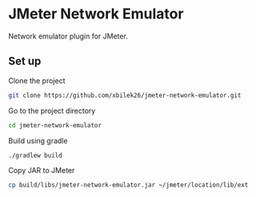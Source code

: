 
# JMeter Network Emulator
Network emulator plugin for JMeter.

## Set up

Clone the project

~~~bash
git clone https://github.com/xbilek26/jmeter-network-emulator.git
~~~

Go to the project directory

~~~bash
cd jmeter-network-emulator
~~~

Build using gradle

~~~bash
./gradlew build
~~~

Copy JAR to JMeter

~~~bash
cp build/libs/jmeter-network-emulator.jar ~/jmeter/location/lib/ext
~~~
